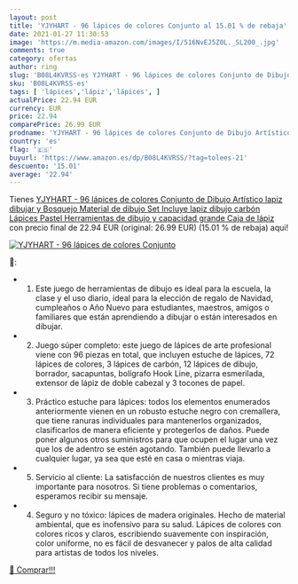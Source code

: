 ```yaml
---
layout: post
title: 'YJYHART - 96 lápices de colores Conjunto al 15.01 % de rebaja'
date: 2021-01-27 11:30:53
image: 'https://m.media-amazon.com/images/I/516NvEJ5Z0L._SL200_.jpg'
comments: true
category: ofertas
author: ring
slug: 'B08L4KVRSS-es YJYHART - 96 lápices de colores Conjunto de Dibujo...'
sku: 'B08L4KVRSS-es'
tags: [ 'lápices','lápiz','lápices', ]
actualPrice: 22.94 EUR
currency: EUR
price: 22.94
comparePrice: 26.99 EUR
prodname: 'YJYHART - 96 lápices de colores Conjunto de Dibujo Artístico lapiz dibujar y Bosquejo Material de dibujo Set Incluye lapiz dibujo carbón Lápices Pastel Herramientas de dibujo y capacidad grande Caja de lápiz'
country: 'es'
flag: '🇪🇸'
buyurl: 'https://www.amazon.es/dp/B08L4KVRSS/?tag=tolees-21'
descuento: '15.01'
average: '22.94'
---
```


Tienes [YJYHART - 96 lápices de colores Conjunto de Dibujo Artístico lapiz dibujar y Bosquejo Material de dibujo Set Incluye lapiz dibujo carbón Lápices Pastel Herramientas de dibujo y capacidad grande Caja de lápiz](https://www.amazon.es/dp/B08L4KVRSS/?tag=tolees-21) con precio final de  22.94 EUR (original: 26.99 EUR) (15.01 %  de rebaja) aqui!

[![YJYHART - 96 lápices de colores Conjunto](https://m.media-amazon.com/images/I/516NvEJ5Z0L._SL200_.jpg)](https://www.amazon.es/dp/B08L4KVRSS/?tag=tolees-21)

🔎:

- 1. Este juego de herramientas de dibujo es ideal para la escuela, la clase y el uso diario, ideal para la elección de regalo de Navidad, cumpleaños o Año Nuevo para estudiantes, maestros, amigos o familiares que están aprendiendo a dibujar o están interesados ​​en dibujar.
- 2. Juego súper completo: este juego de lápices de arte profesional viene con 96 piezas en total, que incluyen estuche de lápices, 72 lápices de colores, 3 lápices de carbón, 12 lápices de dibujo, borrador, sacapuntas, bolígrafo Hook Line, pizarra esmerilada, extensor de lápiz de doble cabezal y 3 tocones de papel.
- 3. Práctico estuche para lápices: todos los elementos enumerados anteriormente vienen en un robusto estuche negro con cremallera, que tiene ranuras individuales para mantenerlos organizados, clasificarlos de manera eficiente y protegerlos de daños. Puede poner algunos otros suministros para que ocupen el lugar una vez que los de adentro se estén agotando. También puede llevarlo a cualquier lugar, ya sea que esté en casa o mientras viaja.
- 5. Servicio al cliente: La satisfacción de nuestros clientes es muy importante para nosotros. Si tiene problemas o comentarios, esperamos recibir su mensaje.
- 4. Seguro y no tóxico: lápices de madera originales. Hecho de material ambiental, que es inofensivo para su salud. Lápices de colores con colores ricos y claros, escribiendo suavemente con inspiración, color uniforme, no es fácil de desvanecer y palos de alta calidad para artistas de todos los niveles.

[🛒 Comprar!!!](https://www.amazon.es/dp/B08L4KVRSS/?tag=tolees-21)
